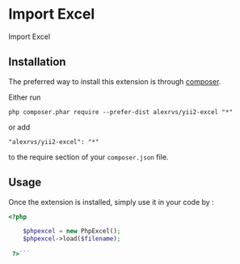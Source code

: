 Import Excel
============
Import Excel

Installation
------------

The preferred way to install this extension is through [composer](http://getcomposer.org/download/).

Either run

```
php composer.phar require --prefer-dist alexrvs/yii2-excel "*"
```

or add

```
"alexrvs/yii2-excel": "*"
```

to the require section of your `composer.json` file.


Usage
-----

Once the extension is installed, simply use it in your code by  :

```php
<?php

	$phpexcel = new PhpExcel();
	$phpexcel->load($filename);	
	
 ?>```